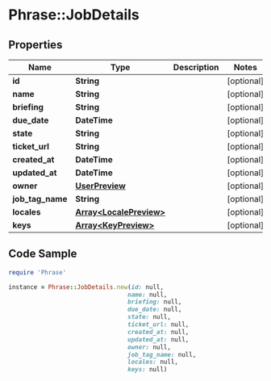 # Phrase::JobDetails

## Properties

Name | Type | Description | Notes
------------ | ------------- | ------------- | -------------
**id** | **String** |  | [optional] 
**name** | **String** |  | [optional] 
**briefing** | **String** |  | [optional] 
**due_date** | **DateTime** |  | [optional] 
**state** | **String** |  | [optional] 
**ticket_url** | **String** |  | [optional] 
**created_at** | **DateTime** |  | [optional] 
**updated_at** | **DateTime** |  | [optional] 
**owner** | [**UserPreview**](UserPreview.md) |  | [optional] 
**job_tag_name** | **String** |  | [optional] 
**locales** | [**Array&lt;LocalePreview&gt;**](LocalePreview.md) |  | [optional] 
**keys** | [**Array&lt;KeyPreview&gt;**](KeyPreview.md) |  | [optional] 

## Code Sample

```ruby
require 'Phrase'

instance = Phrase::JobDetails.new(id: null,
                                 name: null,
                                 briefing: null,
                                 due_date: null,
                                 state: null,
                                 ticket_url: null,
                                 created_at: null,
                                 updated_at: null,
                                 owner: null,
                                 job_tag_name: null,
                                 locales: null,
                                 keys: null)
```


